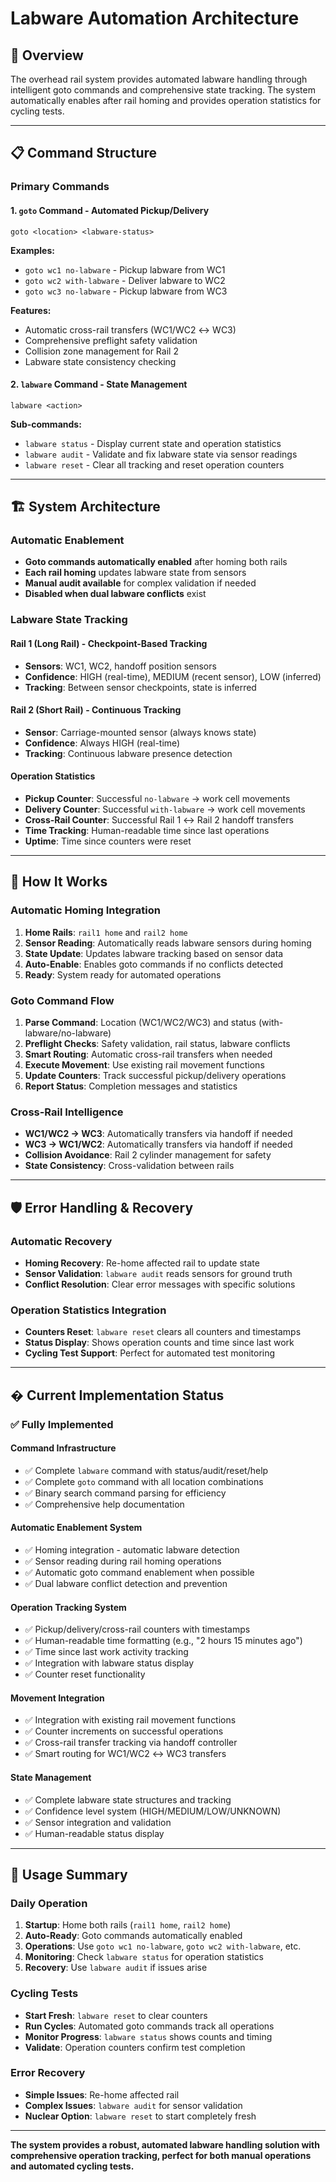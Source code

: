 # Labware Automation Architecture

## 🎯 **Overview**

The overhead rail system provides automated labware handling through intelligent goto commands and comprehensive state tracking. The system automatically enables after rail homing and provides operation statistics for cycling tests.

---

## 📋 **Command Structure**

### **Primary Commands**

#### **1. `goto` Command - Automated Pickup/Delivery**
```
goto <location> <labware-status>
```

**Examples:**
- `goto wc1 no-labware` - Pickup labware from WC1
- `goto wc2 with-labware` - Deliver labware to WC2
- `goto wc3 no-labware` - Pickup labware from WC3

**Features:**
- Automatic cross-rail transfers (WC1/WC2 ↔ WC3)
- Comprehensive preflight safety validation
- Collision zone management for Rail 2
- Labware state consistency checking

#### **2. `labware` Command - State Management**
```
labware <action>
```

**Sub-commands:**
- `labware status` - Display current state and operation statistics
- `labware audit` - Validate and fix labware state via sensor readings
- `labware reset` - Clear all tracking and reset operation counters

---

## 🏗️ **System Architecture**

### **Automatic Enablement**
- **Goto commands automatically enabled** after homing both rails
- **Each rail homing** updates labware state from sensors
- **Manual audit available** for complex validation if needed
- **Disabled when dual labware conflicts** exist

### **Labware State Tracking**

#### **Rail 1 (Long Rail) - Checkpoint-Based Tracking**
- **Sensors**: WC1, WC2, handoff position sensors
- **Confidence**: HIGH (real-time), MEDIUM (recent sensor), LOW (inferred)
- **Tracking**: Between sensor checkpoints, state is inferred

#### **Rail 2 (Short Rail) - Continuous Tracking**  
- **Sensor**: Carriage-mounted sensor (always knows state)
- **Confidence**: Always HIGH (real-time)
- **Tracking**: Continuous labware presence detection

#### **Operation Statistics**
- **Pickup Counter**: Successful `no-labware` → work cell movements
- **Delivery Counter**: Successful `with-labware` → work cell movements
- **Cross-Rail Counter**: Successful Rail 1 ↔ Rail 2 handoff transfers
- **Time Tracking**: Human-readable time since last operations
- **Uptime**: Time since counters were reset

---

## 🚀 **How It Works**

### **Automatic Homing Integration**
1. **Home Rails**: `rail1 home` and `rail2 home` 
2. **Sensor Reading**: Automatically reads labware sensors during homing
3. **State Update**: Updates labware tracking based on sensor data
4. **Auto-Enable**: Enables goto commands if no conflicts detected
5. **Ready**: System ready for automated operations

### **Goto Command Flow**
1. **Parse Command**: Location (WC1/WC2/WC3) and status (with-labware/no-labware)
2. **Preflight Checks**: Safety validation, rail status, labware conflicts
3. **Smart Routing**: Automatic cross-rail transfers when needed
4. **Execute Movement**: Use existing rail movement functions
5. **Update Counters**: Track successful pickup/delivery operations
6. **Report Status**: Completion messages and statistics

### **Cross-Rail Intelligence**
- **WC1/WC2 → WC3**: Automatically transfers via handoff if needed
- **WC3 → WC1/WC2**: Automatically transfers via handoff if needed  
- **Collision Avoidance**: Rail 2 cylinder management for safety
- **State Consistency**: Cross-validation between rails

---

## 🛡️ **Error Handling & Recovery**

### **Automatic Recovery**
- **Homing Recovery**: Re-home affected rail to update state
- **Sensor Validation**: `labware audit` reads sensors for ground truth
- **Conflict Resolution**: Clear error messages with specific solutions

### **Operation Statistics Integration**
- **Counters Reset**: `labware reset` clears all counters and timestamps
- **Status Display**: Shows operation counts and time since last work
- **Cycling Test Support**: Perfect for automated test monitoring

---

## � **Current Implementation Status**

### **✅ Fully Implemented**

#### **Command Infrastructure**
- ✅ Complete `labware` command with status/audit/reset/help
- ✅ Complete `goto` command with all location combinations
- ✅ Binary search command parsing for efficiency
- ✅ Comprehensive help documentation

#### **Automatic Enablement System**  
- ✅ Homing integration - automatic labware detection
- ✅ Sensor reading during rail homing operations
- ✅ Automatic goto command enablement when possible
- ✅ Dual labware conflict detection and prevention

#### **Operation Tracking System**
- ✅ Pickup/delivery/cross-rail counters with timestamps
- ✅ Human-readable time formatting (e.g., "2 hours 15 minutes ago")
- ✅ Time since last work activity tracking
- ✅ Integration with labware status display
- ✅ Counter reset functionality

#### **Movement Integration**
- ✅ Integration with existing rail movement functions
- ✅ Counter increments on successful operations
- ✅ Cross-rail transfer tracking via handoff controller
- ✅ Smart routing for WC1/WC2 ↔ WC3 transfers

#### **State Management**
- ✅ Complete labware state structures and tracking
- ✅ Confidence level system (HIGH/MEDIUM/LOW/UNKNOWN)
- ✅ Sensor integration and validation
- ✅ Human-readable status display

---

## 🎯 **Usage Summary**

### **Daily Operation**
1. **Startup**: Home both rails (`rail1 home`, `rail2 home`)
2. **Auto-Ready**: Goto commands automatically enabled
3. **Operations**: Use `goto wc1 no-labware`, `goto wc2 with-labware`, etc.
4. **Monitoring**: Check `labware status` for operation statistics
5. **Recovery**: Use `labware audit` if issues arise

### **Cycling Tests**
- **Start Fresh**: `labware reset` to clear counters
- **Run Cycles**: Automated goto commands track all operations
- **Monitor Progress**: `labware status` shows counts and timing
- **Validate**: Operation counters confirm test completion

### **Error Recovery**
- **Simple Issues**: Re-home affected rail
- **Complex Issues**: `labware audit` for sensor validation
- **Nuclear Option**: `labware reset` to start completely fresh

---

**The system provides a robust, automated labware handling solution with comprehensive operation tracking, perfect for both manual operations and automated cycling tests.**
